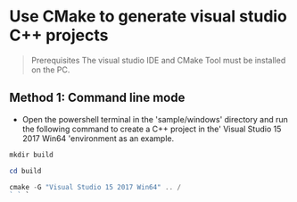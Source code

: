 # Use CMake to generate visual studio C++ projects
> Prerequisites The visual studio IDE and CMake Tool must be installed on the PC.

## Method 1: Command line mode
- Open the powershell terminal in the 'sample/windows' directory and run the following command to create a C++ project in the' Visual Studio 15 2017 Win64 'environment as an example.
```ps1
mkdir build

cd build

cmake -G "Visual Studio 15 2017 Win64" .. /
` ` `